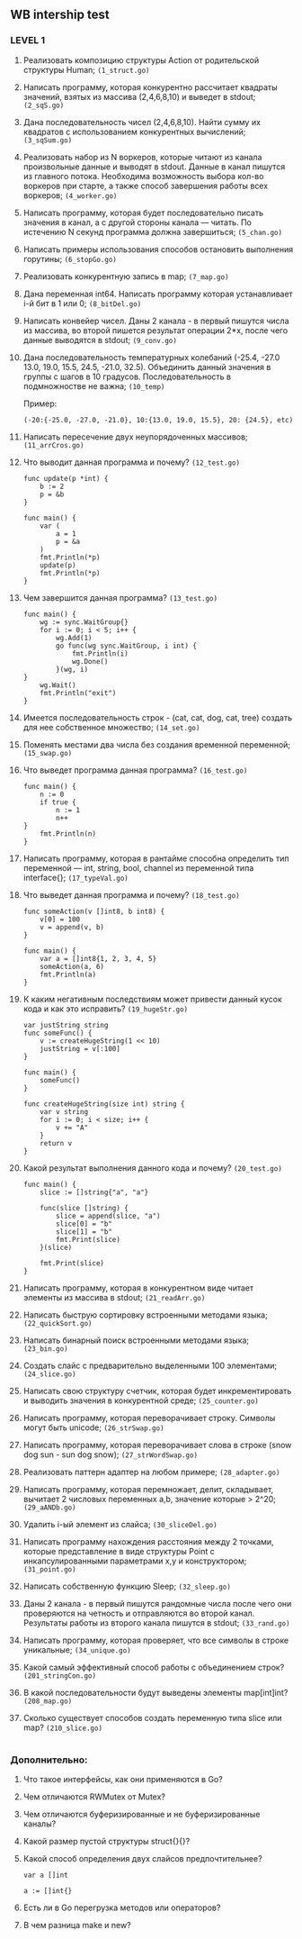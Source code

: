 ## WB intership test
### LEVEL 1

1. Реализовать композицию структуры Action от родительской структуры Human; `(1_struct.go)`

2. Написать программу, которая конкурентно рассчитает квадраты значений, взятых из массива (2,4,6,8,10) и выведет в stdout; `(2_sqS.go)`

3. Дана последовательность чисел (2,4,6,8,10). Найти сумму их квадратов с использованием конкурентных вычислений; `(3_sqSum.go)`

4. Реализовать набор из N воркеров, которые читают из канала произвольные данные и выводят в stdout. Данные в канал пишутся из главного потока. Необходима возможность выбора кол-во воркеров при старте, а также способ завершения работы всех воркеров; `(4_worker.go)`

5. Написать программу, которая будет последовательно писать значения в канал, а с другой стороны канала — читать. По истечению N секунд программа должна завершиться; `(5_chan.go)`

6. Написать примеры использования способов остановить выполнения горутины; `(6_stopGo.go)`

7. Реализовать конкурентную запись в map; `(7_map.go)`

8. Дана переменная int64. Написать программу которая устанавливает i-й бит в 1 или 0; `(8_bitDel.go)`

9. Написать конвейер чисел. Даны 2 канала - в первый пишутся числа из массива, во второй пишется результат операции 2*x, после чего данные выводятся в stdout; `(9_conv.go)`

10. Дана последовательность температурных колебаний (-25.4, -27.0 13.0, 19.0, 15.5, 24.5, -21.0, 32.5). Объединить данный значения в группы с шагов в 10 градусов. Последовательность в подмножностве не важна; `(10_temp)`

    Пример:
    >
        (-20:{-25.0, -27.0, -21.0}, 10:{13.0, 19.0, 15.5}, 20: {24.5}, etc)

11. Написать пересечение двух неупорядоченных массивов; `(11_arrCros.go)`

12. Что выводит данная программа и почему? `(12_test.go)`
    >
        func update(p *int) {     
            b := 2    
            p = &b   
        } 

        func main() {     
            var (  
                a = 1  
                p = &a     
            )  
            fmt.Println(*p)    
            update(p)  
            fmt.Println(*p)    
        }

13. Чем завершится данная программа? `(13_test.go)`
    >
        func main() {  
            wg := sync.WaitGroup{}     
            for i := 0; i < 5; i++ {   
                wg.Add(1)  
                go func(wg sync.WaitGroup, i int) {    
                    fmt.Println(i)     
                    wg.Done()  
                }(wg, i)   
        }  
            wg.Wait()  
            fmt.Println("exit")    
        }

14. Имеется последовательность строк - (cat, cat, dog, cat, tree) создать для нее собственное множество; `(14_set.go)`

15. Поменять местами два числа без создания временной переменной; `(15_swap.go)`

16. Что выведет программа данная программа? `(16_test.go)`
    >
        func main() {  
            n := 0   
            if true {    
                n := 1    
                n++   
        }    
            fmt.Println(n)  
        }

17. Написать программу, которая в рантайме способна определить тип переменной — int, string, bool, channel из переменной типа interface{}; `(17_typeVal.go)`

18. Что выведет данная программа и почему? `(18_test.go)`
    >
        func someAction(v []int8, b int8) {    
            v[0] = 100 
            v = append(v, b)   
        }  

        func main() {  
            var a = []int8{1, 2, 3, 4, 5}  
            someAction(a, 6)   
            fmt.Println(a)     
        }

19. К каким негативным последствиям может привести данный кусок кода и как это исправить? `(19_hugeStr.go)`
    >
        var justString string
        func someFunc() {
            v := createHugeString(1 << 10)
            justString = v[:100]
        }

        func main() {
            someFunc()
        }

        func createHugeString(size int) string {
            var v string
            for i := 0; i < size; i++ {
                v += "A"
            }
            return v
        }
    
20. Какой результат выполнения данного кода и почему? `(20_test.go)`
    >
        func main() {
            slice := []string{"a", "a"}

            func(slice []string) {
                slice = append(slice, "a")
                slice[0] = "b"
                slice[1] = "b"
                fmt.Print(slice)
            }(slice)

            fmt.Print(slice)
        }

21.   Написать программу, которая в конкурентном виде читает элементы из массива в stdout; `(21_readArr.go)`

22. Написать быструю сортировку встроенными методами языка; `(22_quickSort.go)`

23. Написать бинарный поиск встроенными методами языка; `(23_bin.go)`

24. Создать слайс с предварительно выделенными 100 элементами; `(24_slice.go)`

25. Написать свою структуру счетчик, которая будет инкрементировать и выводить значения в конкурентной среде; `(25_counter.go)`

26. Написать программу, которая переворачивает строку. Символы могут быть unicode; `(26_strSwap.go)`

27. Написать программу, которая переворачивает слова в строке (snow dog sun - sun dog snow); `(27_strWordSwap.go)`
   
28. Реализовать паттерн адаптер на любом примере; `(28_adapter.go)`

29. Написать программу, которая перемножает, делит, складывает, вычитает 2 числовых переменных a,b, значение которые > 2^20; `(29_aANDb.go)`

30. Удалить i-ый элемент из слайса; `(30_sliceDel.go)`

31. Написать программу нахождения расстояния между 2 точками, которые представление в виде структуры Point с инкапсулированными параметрами x,y и конструктором; `(31_point.go)`

32. Написать собственную функцию Sleep; `(32_sleep.go)`

33. Даны 2 канала - в первый пишутся рандомные числа после чего они проверяются на четность и отправляются во второй канал. Результаты работы из второго канала пишутся в stdout; `(33_rand.go)`

34. Написать программу, которая проверяет, что все символы в строке уникальные; `(34_unique.go)`

201. Какой самый эффективный способ работы с объединением строк? `(201_stringCon.go)`

208. В какой последовательности будут выведены элементы map[int]int? `(208_map.go)`

210. Сколько существует способов создать переменную типа slice или map? `(210_slice.go)`
#
### Дополнительно:


1. Что такое интерфейсы, как они применяются в Go?

2. Чем отличаются RWMutex от Mutex?

3. Чем отличаются буферизированные и не буферизированные каналы?

4. Какой размер пустой структуры struct{}{}?

5. Какой способ определения двух слайсов предпочтительнее? 

    `var a []int`

    `a := []int{}`

6. Есть ли в Go перегрузка методов или операторов?
   
7. В чем разница make и new?